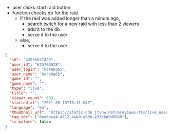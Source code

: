 - user clicks start raid button
- function checks db for the raid
  - if the raid was added longer than a minute ago,
    - search twitch for a new raid with less than 2 viewers
    - add it to the db
    - serve it to the user
  - else,
    - serve it to the user

```json
{
  "id": "42056627420",
  "user_id": "675760528",
  "user_login": "korahq65",
  "user_name": "korahq65",
  "game_id": "",
  "game_name": "",
  "type": "live",
  "title": "",
  "viewer_count": 693,
  "started_at": "2021-05-13T15:11:04Z",
  "language": "en",
  "thumbnail_url": "https://static-cdn.jtvnw.net/previews-ttv/live_user_korahq65-{width}x{height}.jpg",
  "tag_ids": ["6ea6bca4-4712-4ab9-a906-e3336a9d8039"],
  "is_mature": false
}
```
